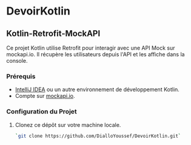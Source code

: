 # DevoirKotlin

## Kotlin-Retrofit-MockAPI

Ce projet Kotlin utilise Retrofit pour interagir avec une API Mock sur mockapi.io. Il récupère les utilisateurs depuis l'API et les affiche dans la console.

### Prérequis

- [IntelliJ IDEA](https://www.jetbrains.com/idea/) ou un autre environnement de développement Kotlin.
- Compte sur [mockapi.io](https://mockapi.io/).

### Configuration du Projet

1. Clonez ce dépôt sur votre machine locale.
   ```bash
   `git clone https://github.com/DialloYoussef/DevoirKotlin.git`
